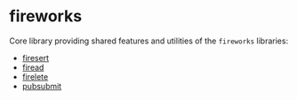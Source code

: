 # fireworks

Core library providing shared features and utilities of the `fireworks` libraries:
- [firesert](https://github.com/JonnyOrman/firesert)
- [firead](https://github.com/JonnyOrman/firead)
- [firelete](https://github.com/JonnyOrman/firelete)
- [pubsubmit](https://github.com/JonnyOrman/pubsubmit)